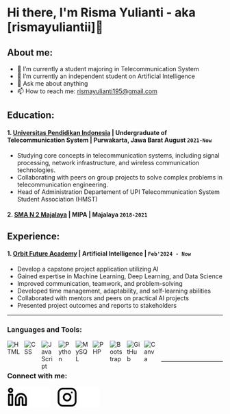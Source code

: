 # Hi there, I'm Risma Yulianti - aka [rismayuliantii]👋
## About me:
- 🌱 I’m currently a student majoring in Telecommunication System
- 🔭 I’m currently an independent student on Artificial Intelligence
- 💬 Ask me about anything
- 📫 How to reach me: rismayulianti195@gmail.com

## Education:

#### 1. [Universitas Pendidikan Indonesia](https://www.upi.edu/) | Undergraduate of Telecommunication System | Purwakarta, Jawa Barat August `2021-Now`
   - Studying core concepts in telecommunication systems, including signal processing, network infrastructure, and wireless communication technologies.
   - Collaborating with peers on group projects to solve complex problems in telecommunication engineering.
   - Head of Administration Departement of UPI Telecommunication System Student Association (HMST)

 #### 2. [SMA N 2 Majalaya](https://www.smanmajalaya2.sch.id) | MIPA | Majalaya `2018-2021`

## Experience:
#### 1. [Orbit Future Academy](https://orbitfutureacademy.id/id/) | Artificial Intelligence | `Feb'2024 - Now`
   - Develop a capstone project application utilizing AI
   - Gained expertise in Machine Learning, Deep Learning, and Data Science
   - Improved communication, teamwork, and problem-solving
   - Developed time management, adaptability, and self-learning abilities
   - Collaborated with mentors and peers on practical AI projects
   - Presented project outcomes and reports to stakeholders
---

### Languages and Tools:

[<img align="left" alt="HTML" width="30px" src="https://cdn.jsdelivr.net/gh/devicons/devicon/icons/html5/html5-original.svg" style="padding-right:10px;" />][webdev]
[<img align="left" alt="CSS" width="30px" src="https://cdn.jsdelivr.net/gh/devicons/devicon/icons/css3/css3-original.svg" style="padding-right:10px;" />][webdev]
[<img align="left" alt="JavaScript" width="30px" src="https://cdn.jsdelivr.net/gh/devicons/devicon/icons/javascript/javascript-original.svg" style="padding-right:10px;" />][webdev]
[<img align="left" alt="Python" width="30px" src="https://upload.wikimedia.org/wikipedia/commons/c/c3/Python-logo-notext.svg" style="padding-right:10px;" />][webdev]
[<img align="left" alt="MySQL" width="30px" src="https://cdn.jsdelivr.net/gh/devicons/devicon/icons/mysql/mysql-original.svg" style="padding-right:10px;" />][webdev]
[<img align="left" alt="PHP" width="30px" src="https://cdn.jsdelivr.net/gh/devicons/devicon/icons/php/php-original.svg" style="padding-right:10px;" />][webdev]
[<img align="left" alt="Bootstrap" width="30px" src="https://cdn.jsdelivr.net/gh/devicons/devicon/icons/bootstrap/bootstrap-original.svg" style="padding-right:10px;" />][webdev]
[<img align="left" alt="GitHub" width="30px" src="https://cdn.jsdelivr.net/gh/devicons/devicon/icons/github/github-original.svg" style="padding-right:10px;" />][webdev]
[<img align="left" alt="Canva" width="30px" src="https://upload.wikimedia.org/wikipedia/commons/3/30/Canva_Logo.png" style="padding-right:10px;" />][webdev]

<br />
<br />

---
### Connect with me:
[![website](./img/linkedin-light.svg)](https://www.linkedin.com/in/vincentwidyan#gh-light-mode-only)
[![website](./img/linkedin-dark.svg)](https://www.linkedin.com/in/rismayulianti#gh-dark-mode-only)
&nbsp;&nbsp;
[![website](./img/instagram-light.svg)](https://instagram.com/vincentwwidyan#gh-light-mode-only)
[![website](./img/instagram-dark.svg)](https://instagram.com/rismyul#gh-dark-mode-only)



[webdev]: https://github.com/rismayuliantii/rismayuliantii
